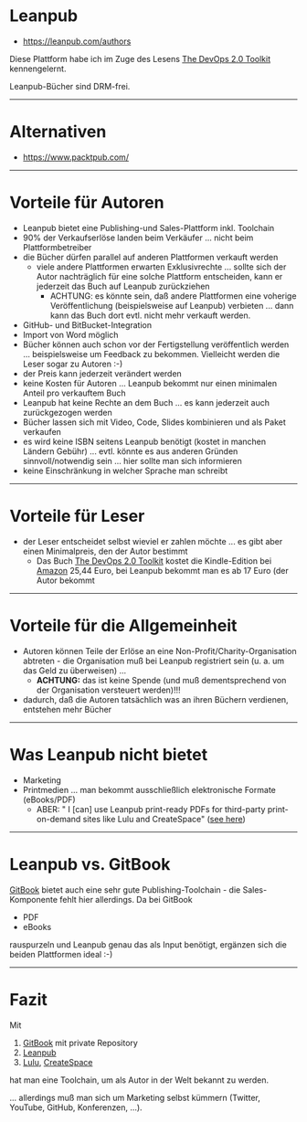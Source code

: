 # Leanpub
* https://leanpub.com/authors

Diese Plattform habe ich im Zuge des Lesens [The DevOps 2.0 Toolkit](https://leanpub.com/the-devops-2-toolkit) kennengelernt.

Leanpub-Bücher sind DRM-frei.

---

# Alternativen
* https://www.packtpub.com/

---

# Vorteile für Autoren
* Leanpub bietet eine Publishing-und Sales-Plattform inkl. Toolchain
* 90% der Verkaufserlöse landen beim Verkäufer ... nicht beim Plattformbetreiber
* die Bücher dürfen parallel auf anderen Plattformen verkauft werden
  * viele andere Plattformen erwarten Exklusivrechte ... sollte sich der Autor nachträglich für eine solche Plattform entscheiden, kann er jederzeit das Buch auf Leanpub zurückziehen
    * ACHTUNG: es könnte sein, daß andere Plattformen eine voherige Veröffentlichung (beispielsweise auf Leanpub) verbieten ... dann kann das Buch dort evtl. nicht mehr verkauft werden.
* GitHub- und BitBucket-Integration
* Import von Word möglich
* Bücher können auch schon vor der Fertigstellung veröffentlich werden ... beispielsweise um Feedback zu bekommen. Vielleicht werden die Leser sogar zu Autoren :-)
* der Preis kann jederzeit verändert werden
* keine Kosten für Autoren ... Leanpub bekommt nur einen minimalen Anteil pro verkauftem Buch
* Leanpub hat keine Rechte an dem Buch ... es kann jederzeit auch zurückgezogen werden
* Bücher lassen sich mit Video, Code, Slides kombinieren und als Paket verkaufen
* es wird keine ISBN seitens Leanpub benötigt (kostet in manchen Ländern Gebühr) ... evtl. könnte es aus anderen Gründen sinnvoll/notwendig sein ... hier sollte man sich informieren
* keine Einschränkung in welcher Sprache man schreibt

---

# Vorteile für Leser
* der Leser entscheidet selbst wieviel er zahlen möchte ... es gibt aber einen Minimalpreis, den der Autor bestimmt
  * Das Buch [The DevOps 2.0 Toolkit](https://leanpub.com/the-devops-2-toolkit) kostet die Kindle-Edition bei [Amazon](https://www.amazon.de/DevOps-2-0-Toolkit-Containerized-Microservices/dp/152391744X/ref=sr_1_1?ie=UTF8&qid=1467632316&sr=8-1&keywords=devops+2.0+toolkit) 25,44 Euro, bei Leanpub bekommt man es ab 17 Euro (der Autor bekommt 

---

# Vorteile für die Allgemeinheit
* Autoren können Teile der Erlöse an eine Non-Profit/Charity-Organisation abtreten - die Organisation muß bei Leanpub registriert sein (u. a. um das Geld zu überweisen) ... 
  * **ACHTUNG:** das ist keine Spende (und muß dementsprechend von der Organisation versteuert werden)!!!
* dadurch, daß die Autoren tatsächlich was an ihren Büchern verdienen, entstehen mehr Bücher

---

# Was Leanpub nicht bietet
* Marketing
* Printmedien ... man bekommt ausschließlich elektronische Formate (eBooks/PDF)
  * ABER: " I [can] use Leanpub print-ready PDFs for third-party print-on-demand sites like Lulu and CreateSpace" ([see here](https://leanpub.com/help/author_faq))

---

# Leanpub vs. GitBook
[GitBook](gitbook.md) bietet auch eine sehr gute Publishing-Toolchain - die Sales-Komponente fehlt hier allerdings. Da bei GitBook 

* PDF
* eBooks

rauspurzeln und Leanpub genau das als Input benötigt, ergänzen sich die beiden Plattformen ideal :-)

---

# Fazit
Mit

1. [GitBook](gitbook.md) mit private Repository
2. [Leanpub](leanpub.md)
3. [Lulu](https://www.lulu.com/), [CreateSpace](https://www.createspace.com/)

hat man eine Toolchain, um als Autor in der Welt bekannt zu werden.

... allerdings muß man sich um Marketing selbst kümmern (Twitter, YouTube, GitHub, Konferenzen, ...).